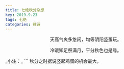 ```yaml
---
title: 七绝秋分杂想
key: 2019.9.23
tags: 七绝
categories: 律诗
---
```


<p align="center">天高气爽多悠闲，均等阴阳竖蛋玩。
</p>
<p align="center">冷暖知足祭满月，平分秋色也是缘。
</p>
_小注：_
```
秋分之时据说竖起鸡蛋的机会最大。

```